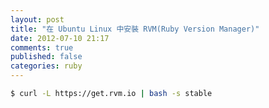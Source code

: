 ```yaml
---
layout: post
title: "在 Ubuntu Linux 中安裝 RVM(Ruby Version Manager)"
date: 2012-07-10 21:17
comments: true
published: false
categories: ruby
---
```


``` sh 安裝 RVM
$ curl -L https://get.rvm.io | bash -s stable
```

``` sh 
```
